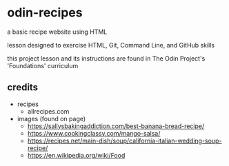 # odin-recipes
a basic recipe website using HTML

lesson designed to exercise HTML, Git, Command Line, and GitHub skills

this project lesson and its instructions are found in The Odin Project's 'Foundations' curriculum


## credits
 - recipes
     - allrecipes.com
 - images (found on page)
     - https://sallysbakingaddiction.com/best-banana-bread-recipe/
     - https://www.cookingclassy.com/mango-salsa/
     - https://recipes.net/main-dish/soup/california-italian-wedding-soup-recipe/
     - https://en.wikipedia.org/wiki/Food